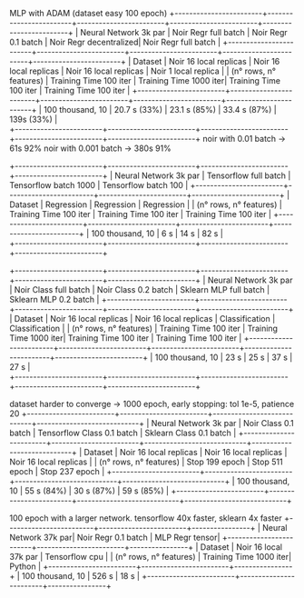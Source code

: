 

MLP with ADAM (dataset easy 100 epoch)
+------------------------+------------------------+------------------------+------------------------+------------------------+
|  Neural Network 3k par |  Noir Regr full batch  | Noir Regr 0.1 batch    | Noir Regr decentralized|  Noir Regr full batch  |
+------------------------+------------------------+------------------------+------------------------+------------------------+
| Dataset                | Noir 16 local replicas | Noir 16 local replicas | Noir 16 local replicas | Noir 1 local replica   |
| (n° rows, n° features) | Training Time 100 iter | Training Time 1000 iter| Training Time 100 iter | Training Time 100 iter | 
+------------------------+------------------------+------------------------+------------------------+------------------------+
| 100 thousand, 10       |          20.7 s (33%)  |         23.1 s (85%)   |        33.4 s (87%)    |         139s (33%)     |     
+------------------------+------------------------+------------------------+------------------------+------------------------+
noir with 0.01 batch -> 61s 92%
noir with 0.001 batch -> 380s 91%

+------------------------+------------------------+------------------------+------------------------+
|  Neural Network 3k par |  Tensorflow full batch | Tensorflow batch 1000  | Tensorflow batch 100   |
+------------------------+------------------------+------------------------+------------------------+
| Dataset                | Regression             | Regression             | Regression             |
| (n° rows, n° features) | Training Time 100 iter | Training Time 100 iter | Training Time 100 iter |
+------------------------+------------------------+------------------------+------------------------+
| 100 thousand, 10       |          6 s           |         14 s           |        82 s            |     
+------------------------+------------------------+------------------------+------------------------+

+------------------------+------------------------+------------------------+------------------------+------------------------+
|  Neural Network 3k par |  Noir Class full batch | Noir Class 0.2 batch   | Sklearn MLP full batch | Sklearn MLP 0.2 batch  |
+------------------------+------------------------+------------------------+------------------------+------------------------+
| Dataset                | Noir 16 local replicas | Noir 16 local replicas | Classification         | Classification         |
| (n° rows, n° features) | Training Time 100 iter | Training Time 1000 iter| Training Time 100 iter | Training Time 100 iter |
+------------------------+------------------------+------------------------+------------------------+------------------------+
| 100 thousand, 10       |          23 s          |           25 s         |          37 s          |         27 s           |    
+------------------------+------------------------+------------------------+------------------------+------------------------+



dataset harder to converge -> 1000 epoch, early stopping: tol 1e-5, patience 20
+------------------------+------------------------+----------------------------+----------------------------+
|  Neural Network 3k par |  Noir Class 0.1 batch  | Tensorflow Class 0.1 batch |   Sklearn Class 0.1 batch  |
+------------------------+------------------------+----------------------------+----------------------------+
| Dataset                | Noir 16 local replicas | Noir 16 local replicas     | Noir 16 local replicas     |
| (n° rows, n° features) | Stop 199 epoch         | Stop   511 epoch           | Stop   237 epoch           |
+------------------------+------------------------+----------------------------+----------------------------+
| 100 thousand, 10       |        55 s (84%)      |     30 s (87%)             |             59 s (85%)     |
+------------------------+------------------------+----------------------------+----------------------------+



100 epoch with a larger network. tensorflow 40x faster, sklearn 4x faster
+------------------------+------------------------+----------------+
|  Neural Network 37k par| Noir Regr 0.1 batch    | MLP Regr tensor|
+------------------------+------------------------+----------------+
| Dataset                | Noir 16 local 37k par  | Tensorflow cpu |
| (n° rows, n° features) | Training Time 1000 iter| Python         |
+------------------------+------------------------+----------------+
| 100 thousand, 10       |       526 s            |       18 s     |
+------------------------+------------------------+----------------+



